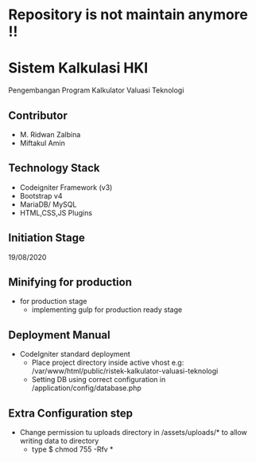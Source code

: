 # Repository is not maintain anymore !!

# Sistem Kalkulasi HKI
Pengembangan Program Kalkulator Valuasi Teknologi

## Contributor
- M. Ridwan Zalbina
- Miftakul Amin

## Technology Stack
- Codeigniter Framework (v3)
- Bootstrap v4 
- MariaDB/ MySQL
- HTML,CSS,JS Plugins

## Initiation Stage
19/08/2020

## Minifying for production
- for production stage
  - implementing gulp for production ready stage

## Deployment Manual
- CodeIgniter standard deployment
  - Place project directory inside active vhost e.g: /var/www/html/public/ristek-kalkulator-valuasi-teknologi
  - Setting DB using correct configuration in /application/config/database.php

## Extra Configuration step
- Change permission tu uploads directory in /assets/uploads/* to allow writing data to directory
  - type $ chmod 755 -Rfv *

